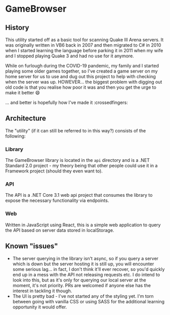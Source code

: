 # GameBrowser

## History

This utility started off as a basic tool for scanning Quake III Arena servers. It was originally written in VB6 back in 2007 and then migrated to C# in 2010 when I started learning the language before parking it in 2011 when my wife and I stopped playing Quake 3 and had no use for it anymore.

While on furlough during the COVID-19 pandemic, my family and I started playing some older games together, so I've created a game server on my home server for us to use and dug out this project to help with checking when the server was up. HOWEVER... the biggest problem with digging out old code is that you realise how poor it was and then you get the urge to make it better 😄

... and better is hopefully how I've made it :crossedfingers:

## Architecture

The "utility" (if it can still be referred to in this way?) consists of the following:

### Library

The GameBrowser library is located in the `api` directory and is a .NET Standard 2.0 project - my theory being that other people could use it in a Framework project (should they even want to).

### API

The API is a .NET Core 3.1 web api project that consumes the library to expose the necessary functionality via endpoints.

### Web

Written in JavaScript using React, this is a simple web application to query the API based on server data stored in localStorage.

## Known "issues"

* The server querying in the library isn't async, so if you query a server which is down but the server hosting it is still up, you will encounter some serious lag... in fact, I don't think it'll ever recover, so you'd quickly end up in a mess with the API not releasing requests etc. I do intend to look into this, but as it's only for querying our local server at the moment, it's not priority. PRs are welcomed if anyone else has the interest in tackling it though.
* The UI is pretty bad - I've not started any of the styling yet. I'm torn between going with vanilla CSS or using SASS for the additional learning opportunity it would offer.
